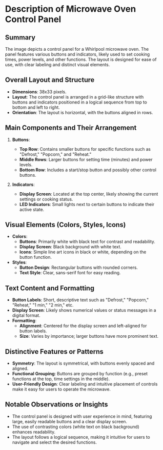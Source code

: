 # Description of Microwave Oven Control Panel

## Summary
The image depicts a control panel for a Whirlpool microwave oven. The panel features various buttons and indicators, likely used to set cooking times, power levels, and other functions. The layout is designed for ease of use, with clear labeling and distinct visual elements.

## Overall Layout and Structure
- **Dimensions**: 38x33 pixels.
- **Layout**: The control panel is arranged in a grid-like structure with buttons and indicators positioned in a logical sequence from top to bottom and left to right.
- **Orientation**: The layout is horizontal, with the buttons aligned in rows.

## Main Components and Their Arrangement
1. **Buttons**:
   - **Top Row**: Contains smaller buttons for specific functions such as "Defrost," "Popcorn," and "Reheat."
   - **Middle Rows**: Larger buttons for setting time (minutes) and power levels.
   - **Bottom Row**: Includes a start/stop button and possibly other control buttons.

2. **Indicators**:
   - **Display Screen**: Located at the top center, likely showing the current settings or cooking status.
   - **LED Indicators**: Small lights next to certain buttons to indicate their active state.

## Visual Elements (Colors, Styles, Icons)
- **Colors**:
  - **Buttons**: Primarily white with black text for contrast and readability.
  - **Display Screen**: Black background with white text.
  - **Icons**: Simple line art icons in black or white, depending on the button function.
- **Styles**:
  - **Button Design**: Rectangular buttons with rounded corners.
  - **Text Style**: Clear, sans-serif font for easy reading.

## Text Content and Formatting
- **Button Labels**: Short, descriptive text such as "Defrost," "Popcorn," "Reheat," "1 min," "2 min," etc.
- **Display Screen**: Likely shows numerical values or status messages in a digital format.
- **Formatting**:
  - **Alignment**: Centered for the display screen and left-aligned for button labels.
  - **Size**: Varies by importance; larger buttons have more prominent text.

## Distinctive Features or Patterns
- **Symmetry**: The layout is symmetrical, with buttons evenly spaced and aligned.
- **Functional Grouping**: Buttons are grouped by function (e.g., preset functions at the top, time settings in the middle).
- **User-Friendly Design**: Clear labeling and intuitive placement of controls make it easy for users to operate the microwave.

## Notable Observations or Insights
- The control panel is designed with user experience in mind, featuring large, easily readable buttons and a clear display screen.
- The use of contrasting colors (white text on black background) enhances readability.
- The layout follows a logical sequence, making it intuitive for users to navigate and select the desired functions.